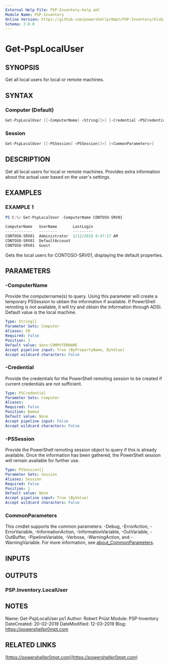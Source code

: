 ```yaml
---
External Help File: PSP-Inventory-help.xml
Module Name: PSP-Inventory
Online Version: https://github.com/powershellpr0mpt/PSP-Inventory/blob/master/docs/Get-PspLocalUser.md
Schema: 2.0.0
---
```


# Get-PspLocalUser

## SYNOPSIS

Get all local users for local or remote machines.

## SYNTAX

### Computer (Default)

```powershell
Get-PspLocalUser [[-ComputerName] <String[]>] [-Credential <PSCredential>] [<CommonParameters>]
```

### Session

```powershell
Get-PspLocalUser [[-PSSession] <PSSession[]>] [<CommonParameters>]
```

## DESCRIPTION

Get all local users for local or remote machines.
Provides extra information about the actual user based on the user's settings.

## EXAMPLES

### EXAMPLE 1

```powershell
PS C:\> Get-PspLocalUser -ComputerName CONTOSO-SRV01

ComputerName   UserName       LastLogin
------------   --------       ---------
CONTOSO-SRV01  Administrator  3/12/2019 8:47:17 AM
CONTOSO-SRV01  DefaultAccount
CONTOSO-SRV01  Guest
```

Gets the local users for CONTOSO-SRV01, displaying the default properties.

## PARAMETERS

### -ComputerName

Provide the computername(s) to query.
Using this parameter will create a temporary PSSession to obtain the information if available.
If PowerShell remoting is not available, it will try and obtain the information through ADSI.
Default value is the local machine.

```yaml
Type: String[]
Parameter Sets: Computer
Aliases: CN
Required: False
Position: 1
Default value: $env:COMPUTERNAME
Accept pipeline input: True (ByPropertyName, ByValue)
Accept wildcard characters: False
```

### -Credential

Provide the credentials for the PowerShell remoting session to be created if current credentials are not sufficient.

```yaml
Type: PSCredential
Parameter Sets: Computer
Aliases:
Required: False
Position: Named
Default value: None
Accept pipeline input: False
Accept wildcard characters: False
```

### -PSSession

Provide the PowerShell remoting session object to query if this is already available.
Once the information has been gathered, the PowerShell session will remain available for further use.

```yaml
Type: PSSession[]
Parameter Sets: Session
Aliases: Session
Required: False
Position: 1
Default value: None
Accept pipeline input: True (ByValue)
Accept wildcard characters: False
```

### CommonParameters

This cmdlet supports the common parameters:
-Debug, -ErrorAction, -ErrorVariable, -InformationAction, -InformationVariable, -OutVariable, -OutBuffer, -PipelineVariable, -Verbose, -WarningAction, and -WarningVariable.
For more information, see [about_CommonParameters](http://go.microsoft.com/fwlink/?LinkID=113216).

## INPUTS

## OUTPUTS

### PSP.Inventory.LocalUser

## NOTES

Name: Get-PspLocalUser.ps1
Author: Robert Prüst
Module: PSP-Inventory
DateCreated: 20-02-2019
DateModified: 12-03-2019
Blog: https://powershellpr0mpt.com

## RELATED LINKS

[https://powershellpr0mpt.com](https://powershellpr0mpt.com)